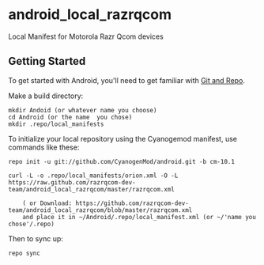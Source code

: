 android_local_razrqcom
======================

Local Manifest for Motorola Razr Qcom devices

Getting Started
---------------

To get started with Android, you'll need to get
familiar with [Git and Repo](http://source.android.com/download/using-repo).

Make a build directory:

	mkdir Andoid (or whatever name you choose)
	cd Android (or the name  you chose)
	mkdir .repo/local_manifests

To initialize your local repository using the Cyanogemod manifest, use commands like these:

    repo init -u git://github.com/CyanogenMod/android.git -b cm-10.1

    curl -L -o .repo/local_manifests/orion.xml -O -L https://raw.github.com/razrqcom-dev-team/android_local_razrqcom/master/razrqcom.xml
 
    	( or Download: https://github.com/razrqcom-dev-team/android_local_razrqcom/blob/master/razrqcom.xml
		and place it in ~/Android/.repo/local_manifest.xml (or ~/'name you chose'/.repo)

Then to sync up:

    repo sync
